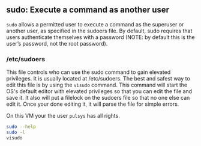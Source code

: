 ## sudo: Execute a command as another user

`sudo` allows a permitted user to execute a command as the superuser or another user, as specified in the sudoers file.  By default, sudo requires that users authenticate themselves with a password (NOTE: by default this is the user’s password, not the root password).

### /etc/sudoers

This file controls who can use the sudo command to gain elevated privileges. It is usually located at /etc/sudoers. The best and safest way to edit this file is by using the `visudo` command. This command will start the OS's default editor with elevated privileges so that you can edit the file and save it. It also will put a filelock on the sudoers file so that no one else can edit it. Once your done editing it, it will parse the file for simple errors. 

On this VM your the user `pulsys` has all rights.

```bash
sudo --help
sudo -l
visudo
```